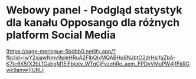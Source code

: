 # Webowy panel - Podgląd statystyk dla kanału Opposango dla różnych platform Social Media

[https://sage-meringue-5bdbb0.netlify.app/?fbclid=IwY2xjawNmv9pleHRuA2FlbQIxMQABHq8NJbtO2drHsifqZbA-K7tc6K5fX2bL1GabgM1EiFbiotv_WTgCjFyzqhRo_aem_FPDvVMuPW4jfFkRGwk9amw](URL)

